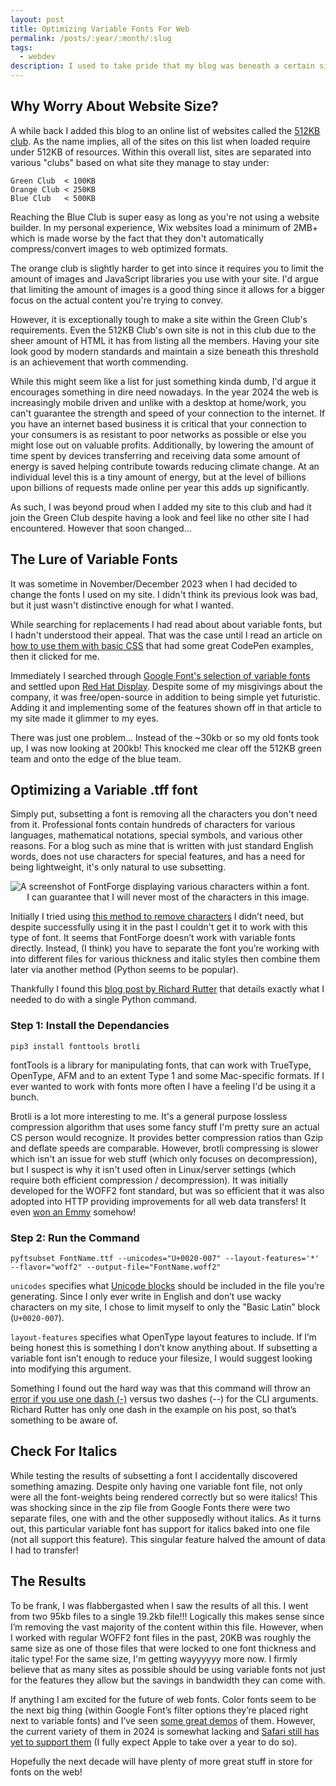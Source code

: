 ```yaml
---
layout: post
title: Optimizing Variable Fonts For Web
permalink: /posts/:year/:month/:slug
tags:
  - webdev
description: I used to take pride that my blog was beneath a certain size, but that changed when I used a variable font. However, I managed to optimize it to be even smaller than before!
---
```

## Why Worry About Website Size?

A while back I added this blog to an online list of websites called the [512KB club](https://512kb.club/). As the name implies, all of the sites on this list when loaded require under 512KB of resources. Within this overall list, sites are separated into various "clubs" based on what site they manage to stay under:

```
Green Club  < 100KB
Orange Club < 250KB
Blue Club   < 500KB
```

Reaching the Blue Club is super easy as long as you're not using a website builder. In my personal experience, Wix websites load a minimum of 2MB+ which is made worse by the fact that they don't automatically compress/convert images to web optimized formats.

The orange club is slightly harder to get into since it requires you to limit the amount of images and JavaScript libraries you use with your site. I'd argue that limiting the amount of images is a good thing since it allows for a bigger focus on the actual content you're trying to convey.

However, it is exceptionally tough to make a site within the Green Club's requirements. Even the 512KB Club's own site is not in this club due to the sheer amount of HTML it has from listing all the members. Having your site look good by modern standards and maintain a size beneath this threshold is an achievement that worth commending. 

While this might seem like a list for just something kinda dumb, I'd argue it encourages something in dire need nowadays. In the year 2024 the web is increasingly mobile driven and unlike with a desktop at home/work, you can't guarantee the strength and speed of your connection to the internet. If you have an internet based business it is critical that your connection to your consumers is as resistant to poor networks as possible or else you might lose out on valuable profits. Additionally, by lowering the amount of time spent by devices transferring and receiving data some amount of energy is saved helping contribute towards reducing climate change. At an individual level this is a tiny amount of energy, but at the level of billions upon billions of requests made online per year this adds up significantly.

As such, I was beyond proud when I added my site to this club and had it join the Green Club despite having a look and feel like no other site I had encountered. However that soon changed...

## The Lure of Variable Fonts

It was sometime in November/December 2023 when I had decided to change the fonts I used on my site. I didn't think its previous look was bad, but it just wasn't distinctive enough for what I wanted.

While searching for replacements I had read about about variable fonts, but I hadn't understood their appeal. That was the case until I read an article on [how to use them with basic CSS](https://www.digitalocean.com/community/tutorials/css-variable-fonts) that had some great CodePen examples, then it clicked for me. 

Immediately I searched through [Google Font's selection of variable fonts](https://fonts.google.com/?vfonly=true) and settled upon [Red Hat Display](https://fonts.google.com/specimen/Red+Hat+Display?query=red+hat+&vfonly=true). Despite some of my misgivings about the company, it was free/open-source in addition to being simple yet futuristic. Adding it and implementing some of the features shown off in that article to my site made it glimmer to my eyes.

There was just one problem... Instead of the ~30kb or so my old fonts took up, I was now looking at 200kb! This knocked me clear off the 512KB green team and onto the edge of the blue team.
## Optimizing a Variable .tff font

Simply put, subsetting a font is removing all the characters you don't need from it. Professional fonts contain hundreds of characters for various languages, mathematical notations, special symbols, and various other reasons. For a blog such as mine that is written with just standard English words, does not use characters for special features, and has a need for being lightweight, it's only natural to use subsetting.

<picture>
    <source srcset="https://ik.imagekit.io/jlo64/www_julianlopez_net/2024-01-16-Pasted_image_aai9my4IX?tr=w-720,f-webp," type="image/webp">
    <img src="https://ik.imagekit.io/jlo64/www_julianlopez_net/2024-01-16-Pasted_image_aai9my4IX?tr=w-480" alt="A screenshot of FontForge displaying various characters within a font." class="blog_image" title="A screenshot of FontForge displaying various characters within a font.">
    <figcaption style="text-align:center">I can guarantee that I will never most of the characters in this image.</figcaption>
</picture>

Initially I tried using [this method to remove characters](https://www.grantojanen.com/videos/pg/optimize-fonts.html) I didn’t need, but 
despite successfully using it in the past I couldn't get it to work with this type of font. It seems that FontForge doesn’t work with variable fonts directly. Instead, (I think) you have to separate the font you’re working with into different files for various thickness and italic styles then combine them later via another method (Python seems to be popular).

Thankfully I found this [blog post by Richard Rutter](https://clagnut.com/blog/2418/) that details exactly what I needed to do with a single Python command.

### Step 1: Install the Dependancies

```
pip3 install fonttools brotli
```

fontTools is a library for manipulating fonts, that can work with TrueType, OpenType, AFM and to an extent Type 1 and some Mac-specific formats. If I ever wanted to work with fonts more often I have a feeling I'd be using it a bunch.

Brotli is a lot more interesting to me. It's a general purpose lossless compression algorithm that uses some fancy stuff I'm pretty sure an actual CS person would recognize. It provides better compression ratios than Gzip and deflate speeds are comparable. However, brotli compressing is slower which isn't an issue for web stuff (which only focuses on decompression), but I suspect is why it isn't used often in Linux/server settings (which require both efficient compression / decompression). It was initially developed for the WOFF2 font standard, but was so efficient that it was also adopted into HTTP providing improvements for all web data transfers! It even [won an Emmy](https://www.w3.org/news/2022/w3c-to-receive-emmy-award-for-standardizing-font-technology/) somehow!

### Step 2: Run the Command

```
pyftsubset FontName.ttf --unicodes="U+0020-007" --layout-features='*' --flavor="woff2" --output-file="FontName.woff2"
```

`unicodes` specifies what [Unicode blocks](https://en.m.wikipedia.org/wiki/Unicode_block#List_of_blocks) should be included in the file you’re generating. Since I only ever write in English and don’t use wacky characters on my site, I chose to limit myself to only the ”Basic Latin” block (`U+0020-007`). 

`layout-features` specifies what OpenType layout features to include. If I’m being honest this is something I don’t know anything about. If subsetting a variable font isn’t enough to reduce your filesize, I would suggest looking into modifying this argument.

Something I found out the hard way was that this command will throw an [error if you use one dash (-)](https://github.com/fonttools/fonttools/issues/2900) versus two dashes (--) for the CLI arguments. Richard Rutter has only one dash in the example on his post, so that’s something to be aware of.

## Check For Italics

While testing the results of subsetting a font I accidentally discovered something amazing. Despite only having one variable font file, not only were all the font-weights being rendered correctly but so were italics! This was shocking since in the zip file from Google Fonts there were two separate files, one with and the other supposedly without italics. As it turns out, this particular variable font has support for italics baked into one file (not all support this feature). This singular feature halved the amount of data I had to transfer!

## The Results

To be frank, I was flabbergasted when I saw the results of all this. I went from two 95kb files to a single 19.2kb file!!! Logically this makes sense since I’m removing the vast majority of the content within this file. However, when I worked with regular WOFF2 font files in the past, 20KB was roughly the same size as one of those files that were locked to one font thickness and italic type! For the same size, I'm getting wayyyyyy more now. I firmly believe that as many sites as possible should be using variable fonts not just for the features they allow but the savings in bandwidth they can come with.

If anything I am excited for the future of web fonts. Color fonts seem to be the next big thing (within Google Font’s filter options they’re placed right next to variable fonts) and I’ve seen [some great demos]([https://nabla.typearture.com](https://nabla.typearture.com/)) of them. However, the current variety of them in 2024 is somewhat lacking and [Safari still has yet to support them](https://caniuse.com/colr-v1) (I fully expect Apple to take over a year to do so). 

Hopefully the next decade will have plenty of more great stuff in store for fonts on the web!